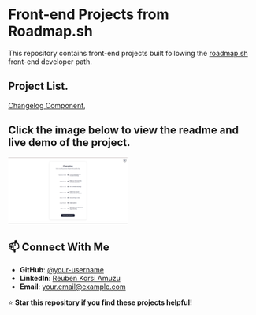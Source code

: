 # Front-end Projects from Roadmap.sh

This repository contains front-end projects built following the [roadmap.sh](https://roadmap.sh/) front-end developer path.



## Project List.
[Changelog Component](https://roadmap.sh/projects/changelog-component),





## Click the image below to view the readme and live demo of the project.

<p align="left">
  <a href='frontend-projects/changelog'>
    <img width="48%" src="frontend-projects/changelog/screenshots/lightmode.png" alt="changelog component" />
  </a>
</p>


## 📫 Connect With Me

- **GitHub**: [@your-username](https://github.com/Amson-tECH)
- **LinkedIn**: [Reuben Korsi Amuzu](https://linkedin.com/in/your-profile)
- **Email**: your.email@example.com



⭐ **Star this repository if you find these projects helpful!**












